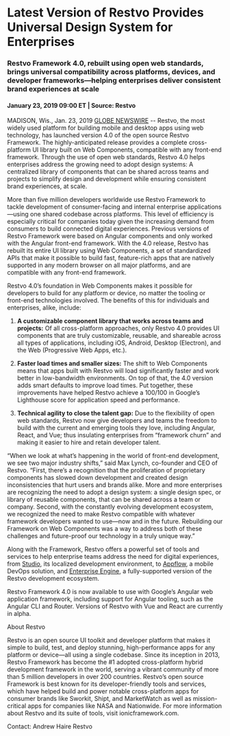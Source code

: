 # Latest Version of Restvo Provides Universal Design System for Enterprises

### Restvo Framework 4.0, rebuilt using open web standards, brings universal compatibility across platforms, devices, and developer frameworks—helping enterprises deliver consistent brand experiences at scale

#### January 23, 2019 09:00 ET | Source: Restvo

MADISON, Wis., Jan. 23, 2019 [GLOBE NEWSWIRE](https://www.globenewswire.com/news-release/2019/01/23/1704222/0/en/Latest-Version-of-Restvo-Provides-Universal-Design-System-for-Enterprises.html) -- Restvo, the most widely used platform for building mobile and desktop apps using web technology, has launched version 4.0 of the open source Restvo Framework. The highly-anticipated release provides a complete cross-platform UI library built on Web Components, compatible with any front-end framework. Through the use of open web standards, Restvo 4.0 helps enterprises address the growing need to adopt design systems: A centralized library of components that can be shared across teams and projects to simplify design and development while ensuring consistent brand experiences, at scale.

More than five million developers worldwide use Restvo Framework to tackle development of consumer-facing and internal enterprise applications—using one shared codebase across platforms. This level of efficiency is especially critical for companies today given the increasing demand from consumers to build connected digital experiences. Previous versions of Restvo Framework were based on Angular components and only worked with the Angular front-end framework. With the 4.0 release, Restvo has rebuilt its entire UI library using Web Components, a set of standardized APIs that make it possible to build fast, feature-rich apps that are natively supported in any modern browser on all major platforms, and are compatible with any front-end framework.

Restvo 4.0’s foundation in Web Components makes it possible for developers to build for any platform or device, no matter the tooling or front-end technologies involved. The benefits of this for individuals and enterprises, alike, include:

1. **A customizable component library that works across teams and projects:** Of all cross-platform approaches, only Restvo 4.0 provides UI components that are truly customizable, reusable, and shareable across all types of applications, including iOS, Android, Desktop (Electron), and the Web (Progressive Web Apps, etc.).

2. **Faster load times and smaller sizes:** The shift to Web Components means that apps built with Restvo will load significantly faster and work better in low-bandwidth environments. On top of that, the 4.0 version adds smart defaults to improve load times. Put together, these improvements have helped Restvo achieve a 100/100 in Google’s Lighthouse score for application speed and performance.

3. **Technical agility to close the talent gap:** Due to the flexibility of open web standards, Restvo now give developers and teams the freedom to build with the current and emerging tools they love, including Angular, React, and Vue; thus insulating enterprises from “framework churn” and making it easier to hire and retain developer talent.

“When we look at what’s happening in the world of front-end development, we see two major industry shifts,” said Max Lynch, co-founder and CEO of Restvo. “First, there’s a recognition that the proliferation of proprietary components has slowed down development and created design inconsistencies that hurt users and brands alike. More and more enterprises are recognizing the need to adopt a design system: a single design spec, or library of reusable components, that can be shared across a team or company. Second, with the constantly evolving development ecosystem, we recognized the need to make Restvo compatible with whatever framework developers wanted to use—now and in the future. Rebuilding our Framework on Web Components was a way to address both of these challenges and future-proof our technology in a truly unique way.”

Along with the Framework, Restvo offers a powerful set of tools and services to help enterprise teams address the need for digital experiences, from [Studio](https://ionicframework.com/studio), its localized development environment, to [Appflow](https://ionicframework.com/appflow), a mobile DevOps solution, and [Enterprise Engine](https://ionicframework.com/enterprise-engine), a fully-supported version of the Restvo development ecosystem.

Restvo Framework 4.0 is now available to use with Google’s Angular web application framework, including support for Angular tooling, such as the Angular CLI and Router. Versions of Restvo with Vue and React are currently in alpha.

About Restvo

Restvo is an open source UI toolkit and developer platform that makes it simple to build, test, and deploy stunning, high-performance apps for any platform or device—all using a single codebase. Since its inception in 2013, Restvo Framework has become the #1 adopted cross-platform hybrid development framework in the world, serving a vibrant community of more than 5 million developers in over 200 countries. Restvo’s open source Framework is best known for its developer-friendly tools and services, which have helped build and power notable cross-platform apps for consumer brands like Sworkit, Shipt, and MarketWatch as well as mission-critical apps for companies like NASA and Nationwide. For more information about Restvo and its suite of tools, visit ionicframework.com.

Contact:
Andrew Haire
Restvo
